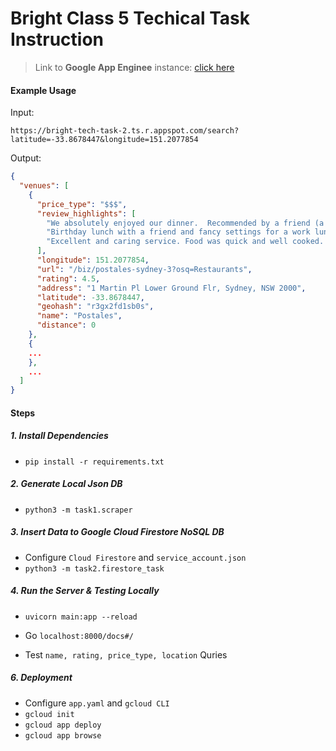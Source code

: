 # Bright Class 5 Techical Task Instruction

> Link to **Google App Enginee** instance: [click here](https://bright-tech-task-2.ts.r.appspot.com/)

#### **Example Usage**

Input:

`https://bright-tech-task-2.ts.r.appspot.com/search?latitude=-33.8678447&longitude=151.2077854`

Output:

```json
{
  "venues": [
    {
      "price_type": "$$$",
      "review_highlights": [
        "We absolutely enjoyed our dinner.  Recommended by a friend (a local), beautiful Westin hotel, wonderful location and friendly staff. Ordered olives, chorizo, beef cheeks, potato wedges and pear for appetizer.   Sangria for libation.  For main, the meat paella.  Everything was excellent!  Delicious!  We were so full we just had coffee and tea for dessert. Service was excellent.   Very attentive staff. Great way to end our wonderful trip!",
        "Birthday lunch with a friend and fancy settings for a work lunch. Tried a few dishes/tapas listed below Carrots which was recommended by fellow Yelper. Delicious, I loved the herbs and spices that made up this dish and the sweet tender carrots. Great! Mushrooms. I love mushrooms and the taste of this dish help make the mushroom sing.  Shrimps. Good spice mix, but be warned the temperature of these are hot! Meatballs. These were a little dry so not as good as the others.  Pork belly. Tender, soft and I loved the purée.  Tomato salad. Crisp and fresh.   Overall. Great food and quite filling.",
        "Excellent and caring service. Food was quick and well cooked. It was a last minute decision to go there and it was not regretted.  Wine list was extensive, responsibly priced and the waiter actually cared about our selection. Will be back."
      ],
      "longitude": 151.2077854,
      "url": "/biz/postales-sydney-3?osq=Restaurants",
      "rating": 4.5,
      "address": "1 Martin Pl Lower Ground Flr, Sydney, NSW 2000",
      "latitude": -33.8678447,
      "geohash": "r3gx2fd1sb0s",
      "name": "Postales",
      "distance": 0
    },
    {
	...
    },
    ...
  ]
}
```

#### Steps

##### 1. Install Dependencies

- `pip install -r requirements.txt`

##### 2. Generate Local Json DB

- `python3 -m task1.scraper`

##### 3. Insert  Data to Google Cloud Firestore NoSQL DB

- Configure `Cloud Firestore` and `service_account.json`
- `python3 -m task2.firestore_task`

##### 4. Run the Server & Testing Locally

- `uvicorn main:app --reload`

- Go `localhost:8000/docs#/`

- Test `name, rating, price_type, location` Quries

##### 6. Deployment

- Configure `app.yaml` and `gcloud CLI`
- `gcloud init`
- `gcloud app deploy`
- `gcloud app browse`
